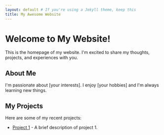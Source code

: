 ```yaml
---
layout: default # If you're using a Jekyll theme, keep this
title: My Awesome Website 
---
```


# Welcome to My Website!

This is the homepage of my website. I'm excited to share my thoughts, projects, and experiences with you.

## About Me

I'm passionate about [your interests]. I enjoy [your hobbies] and I'm always learning new things.

## My Projects

Here are some of my recent projects:

* [Project 1](link-to-project-1) - A brief description of project 1.
